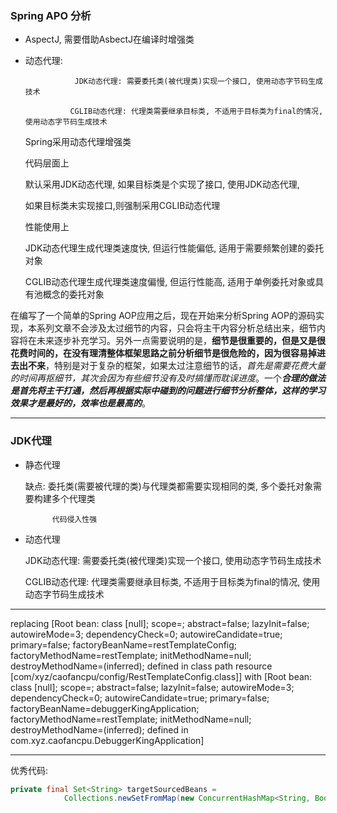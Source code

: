 ### Spring APO 分析

- AspectJ, 需要借助AsbectJ在编译时增强类

- 动态代理:

                 JDK动态代理: 需要委托类(被代理类)实现一个接口, 使用动态字节码生成技术

                CGLIB动态代理: 代理类需要继承目标类, 不适用于目标类为final的情况, 使用动态字节码生成技术

  Spring采用动态代理增强类

  代码层面上

    默认采用JDK动态代理, 如果目标类是个实现了接口, 使用JDK动态代理, 

    如果目标类未实现接口,则强制采用CGLIB动态代理

   性能使用上

    JDK动态代理生成代理类速度快, 但运行性能偏低, 适用于需要频繁创建的委托对象

   CGLIB动态代理生成代理类速度偏慢, 但运行性能高, 适用于单例委托对象或具有池概念的委托对象



在编写了一个简单的Spring AOP应用之后，现在开始来分析Spring AOP的源码实现，本系列文章不会涉及太过细节的内容，只会将主干内容分析总结出来，细节内容将在未来逐步补充学习。另外一点需要说明的是，**细节是很重要的，但是又是很花费时间的，在没有理清整体框架思路之前分析细节是很危险的，因为很容易掉进去出不来**，特别是对于复杂的框架，如果太过注意细节的话，*首先是需要花费大量的时间再抠细节，其次会因为有些细节没有及时搞懂而耽误进度*。一个***合理的做法是首先将主干打通，然后再根据实际中碰到的问题进行细节分析整体，这样的学习效果才是最好的，效率也是最高的***。



---





### JDK代理

- 静态代理

  缺点: 委托类(需要被代理的类)与代理类都需要实现相同的类, 多个委托对象需要构建多个代理类

            代码侵入性强

- 动态代理

  JDK动态代理: 需要委托类(被代理类)实现一个接口, 使用动态字节码生成技术

  CGLIB动态代理: 代理类需要继承目标类, 不适用于目标类为final的情况, 使用动态字节码生成技术

  





---

replacing [Root bean: class [null]; scope=; abstract=false; lazyInit=false; autowireMode=3; dependencyCheck=0; autowireCandidate=true; primary=false; factoryBeanName=restTemplateConfig; factoryMethodName=restTemplate; initMethodName=null; destroyMethodName=(inferred); defined in class path resource [com/xyz/caofancpu/config/RestTemplateConfig.class]] with [Root bean: class [null]; scope=; abstract=false; lazyInit=false; autowireMode=3; dependencyCheck=0; autowireCandidate=true; primary=false; factoryBeanName=debuggerKingApplication; factoryMethodName=restTemplate; initMethodName=null; destroyMethodName=(inferred); defined in com.xyz.caofancpu.DebuggerKingApplication]







---

优秀代码:

```java
private final Set<String> targetSourcedBeans =
			Collections.newSetFromMap(new ConcurrentHashMap<String, Boolean>(16));
```





